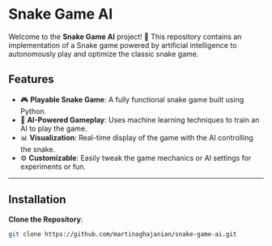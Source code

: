 # Snake Game AI

Welcome to the **Snake Game AI** project! 🐍 This repository contains an implementation of a Snake game powered by artificial intelligence to autonomously play and optimize the classic snake game. 

## Features

- 🎮 **Playable Snake Game**: A fully functional snake game built using Python.
- 🧠 **AI-Powered Gameplay**: Uses machine learning techniques to train an AI to play the game.
- 📊 **Visualization**: Real-time display of the game with the AI controlling the snake.
- ⚙️ **Customizable**: Easily tweak the game mechanics or AI settings for experiments or fun.

---


## Installation

**Clone the Repository**:
   ```bash
   git clone https://github.com/martinaghajanian/snake-game-ai.git
```
